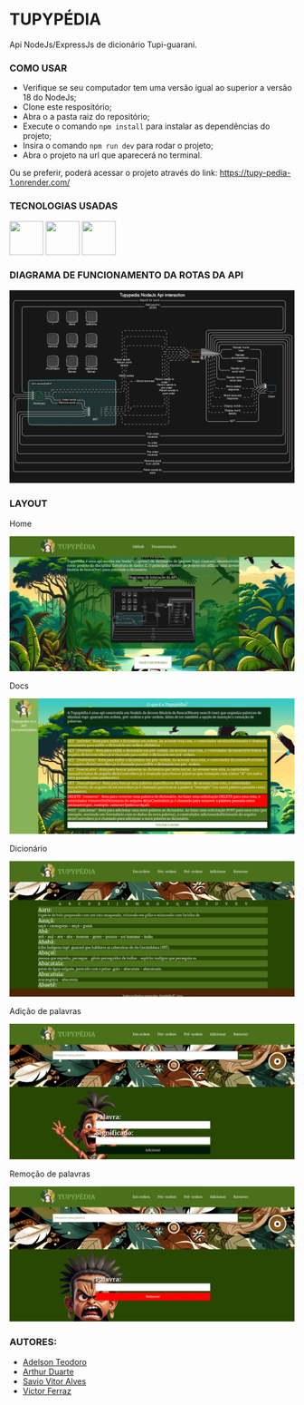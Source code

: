# TUPYPÉDIA
Api NodeJs/ExpressJs de dicionário Tupi-guarani.


### COMO USAR
- Verifique se seu computador tem uma versão igual ao superior a versão 18 do NodeJs;
- Clone este respositório;
- Abra o a pasta raiz do repositório;
- Execute o comando `npm install` para instalar as dependências do projeto;
- Insira o comando `npm run dev` para rodar o projeto;
- Abra o projeto na url que aparecerá no terminal.

Ou se preferir, poderá acessar o projeto através do link: https://tupy-pedia-1.onrender.com/
### TECNOLOGIAS USADAS
<div>
<img src="https://cdn.jsdelivr.net/gh/devicons/devicon@latest/icons/nodejs/nodejs-original-wordmark.svg"  width="60" height="60"/>
<img src="https://cdn.jsdelivr.net/gh/devicons/devicon@latest/icons/express/express-original-wordmark.svg" width="60" height="60"/>
<img src="https://cdn.jsdelivr.net/gh/devicons/devicon@latest/icons/handlebars/handlebars-original-wordmark.svg"  width="60" height="60"/>
</div>

###  DIAGRAMA DE FUNCIONAMENTO DA ROTAS DA API
<img src="docs/diagrama.svg" />

### LAYOUT
<div>
<p>Home</p>
<img src="docs/home.png"/>
<p>Docs</p>
<img src="docs/docs.png"/>
<p>Dicionário</p>
<img src="docs/search.png">
<p>Adição de palavras</p>
<img src="docs/add.png">
<p>Remoção de palavras</p>
<img src="docs/remove.png">
</div>

### AUTORES:

- [Adelson Teodoro](https://github.com/imrooteodoro)
- [Arthur Duarte](https://github.com/DCArthur)
- [Savio Vitor Alves](https://github.com/SavioVitorAlves)
- [Victor Ferraz](https://github.com/victorferrazms)

